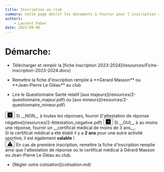 ```yaml
---
title: Inscription au club
summary: Cette page décrit les documents à fournir pour l'inscription au club.
authors:
    - Laurent Faber
date: 2023-09-06
---
```

# Démarche:

+ <p>Télécharger et remplir la [fiche inscription 2023-2024](resources/Fiche-inscription-2023-2024.docx)</p>
+ <p>Remettre la fiche d'inscription remplie à **Gérard Masson** ou **Jean-Pierre Le Gléau** au club</p>

+ <p>Lire le Questionnaire Santé relatif [aux majeurs](resources/2-questionnaire_majeur.pdf) ou [aux mineurs](resources/2-questionnaire_mineur.pdf)</p>

<button type="button" class="btn btn-primary">
<svg xmlns="http://www.w3.org/2000/svg" width="16" height="16" fill="currentColor" class="bi bi-arrow-right-square-fill" viewBox="0 0 16 16">
  <path d="M0 14a2 2 0 0 0 2 2h12a2 2 0 0 0 2-2V2a2 2 0 0 0-2-2H2a2 2 0 0 0-2 2v12zm4.5-6.5h5.793L8.146 5.354a.5.5 0 1 1 .708-.708l3 3a.5.5 0 0 1 0 .708l-3 3a.5.5 0 0 1-.708-.708L10.293 8.5H4.5a.5.5 0 0 1 0-1z"/>
</svg></button>&nbsp;Si __NON__ à toutes les réponses, fournir [l'attestation de réponse négative](resources/2-Attestation_negative.pdf)

<button type="button" class="btn btn-primary">
<svg xmlns="http://www.w3.org/2000/svg" width="16" height="16" fill="currentColor" class="bi bi-arrow-right-square-fill" viewBox="0 0 16 16">
  <path d="M0 14a2 2 0 0 0 2 2h12a2 2 0 0 0 2-2V2a2 2 0 0 0-2-2H2a2 2 0 0 0-2 2v12zm4.5-6.5h5.793L8.146 5.354a.5.5 0 1 1 .708-.708l3 3a.5.5 0 0 1 0 .708l-3 3a.5.5 0 0 1-.708-.708L10.293 8.5H4.5a.5.5 0 0 1 0-1z"/>
</svg></button>&nbsp;Si __OUI__ à au moins une réponse, fournir un __certificat médical de moins de 3 ans__.

<div class="alert alert-dismissible alert-success">
  Si le certificat médical a été établi il y a <strong>2 ans</strong> pour une autre activité sportive, il est également <strong>valable</strong> !.
</div>

<button type="button" class="btn btn-primary">
<svg xmlns="http://www.w3.org/2000/svg" width="16" height="16" fill="currentColor" class="bi bi-exclamation-triangle-fill" viewBox="0 0 16 16">
  <path d="M8.982 1.566a1.13 1.13 0 0 0-1.96 0L.165 13.233c-.457.778.091 1.767.98 1.767h13.713c.889 0 1.438-.99.98-1.767L8.982 1.566zM8 5c.535 0 .954.462.9.995l-.35 3.507a.552.552 0 0 1-1.1 0L7.1 5.995A.905.905 0 0 1 8 5zm.002 6a1 1 0 1 1 0 2 1 1 0 0 1 0-2z"/>
</svg></button>&nbsp;En cas de première inscription, remettre la fiche d'inscription remplie ainsi que l'attestation de réponse ou le certificat médical à Gérard Masson ou Jean-Pierre Le Gléau au club.

+ <p>[Régler votre cotisation](cotisation.md)</p>